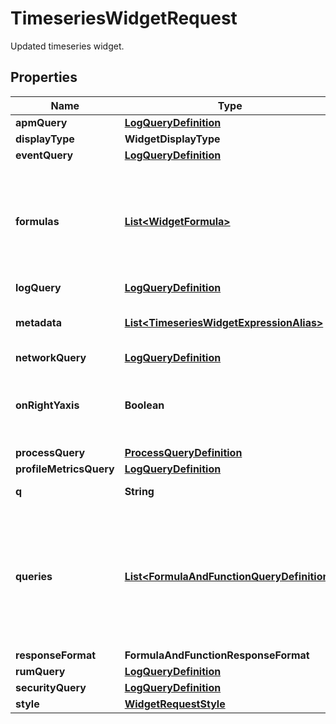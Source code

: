 

# TimeseriesWidgetRequest

Updated timeseries widget.
## Properties

Name | Type | Description | Notes
------------ | ------------- | ------------- | -------------
**apmQuery** | [**LogQueryDefinition**](LogQueryDefinition.md) |  |  [optional]
**displayType** | **WidgetDisplayType** |  |  [optional]
**eventQuery** | [**LogQueryDefinition**](LogQueryDefinition.md) |  |  [optional]
**formulas** | [**List&lt;WidgetFormula&gt;**](WidgetFormula.md) | List of formulas that operate on queries. **This feature is currently in beta.** |  [optional]
**logQuery** | [**LogQueryDefinition**](LogQueryDefinition.md) |  |  [optional]
**metadata** | [**List&lt;TimeseriesWidgetExpressionAlias&gt;**](TimeseriesWidgetExpressionAlias.md) | Used to define expression aliases. |  [optional]
**networkQuery** | [**LogQueryDefinition**](LogQueryDefinition.md) |  |  [optional]
**onRightYaxis** | **Boolean** | Whether or not to display a second y-axis on the right. |  [optional]
**processQuery** | [**ProcessQueryDefinition**](ProcessQueryDefinition.md) |  |  [optional]
**profileMetricsQuery** | [**LogQueryDefinition**](LogQueryDefinition.md) |  |  [optional]
**q** | **String** | Widget query. |  [optional]
**queries** | [**List&lt;FormulaAndFunctionQueryDefinition&gt;**](FormulaAndFunctionQueryDefinition.md) | List of queries that can be returned directly or used in formulas. **This feature is currently in beta.** |  [optional]
**responseFormat** | **FormulaAndFunctionResponseFormat** |  |  [optional]
**rumQuery** | [**LogQueryDefinition**](LogQueryDefinition.md) |  |  [optional]
**securityQuery** | [**LogQueryDefinition**](LogQueryDefinition.md) |  |  [optional]
**style** | [**WidgetRequestStyle**](WidgetRequestStyle.md) |  |  [optional]



